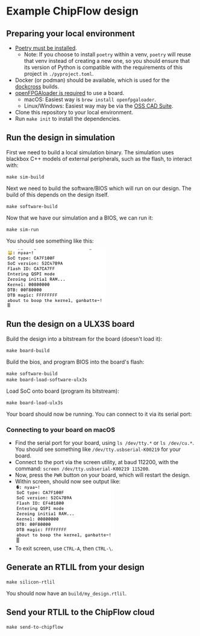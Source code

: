 # Example ChipFlow design

## Preparing your local environment

 - [Poetry must be installed](https://python-poetry.org/docs/#installation). 
   - Note: If you choose to install `poetry` within a venv, `poetry` will reuse 
     that venv instead of creating a new one, so you should ensure that its 
     version of Python is compatible with the requirements of this project 
     in `./pyproject.toml`.
 - Docker (or podman) should be available, which is used for the 
   [dockcross](https://github.com/dockcross/dockcross) builds.
 - [openFPGAloader is required](https://trabucayre.github.io/openFPGALoader/guide/install.html) to use a board.
   - macOS: Easiest way is `brew install openfpgaloader`.
   - Linux/Windows: Easiest way may be via the [OSS CAD Suite](https://github.com/YosysHQ/oss-cad-suite-build).
 - Clone this repository to your local environment.
 - Run `make init` to install the dependencies.

## Run the design in simulation

First we need to build a local simulation binary. The simulation uses blackbox C++ models 
of external peripherals, such as the flash, to interact with:

```
make sim-build
```

Next we need to build the software/BIOS which will run on our design. The build
of this depends on the design itself.

```
make software-build
```

Now that we have our simulation and a BIOS, we can run it:

```
make sim-run
```

You should see something like this:

![Simulation output](docs/simulation-output.png)

## Run the design on a ULX3S board

Build the design into a bitstream for the board (doesn't load it):

```
make board-build
```

Build the bios, and program BIOS into the board's flash:

```
make software-build
make board-load-software-ulx3s
```

Load SoC onto board (program its bitstream):

```
make board-load-ulx3s
```

Your board should now be running. You can connect to it via its serial port:

### Connecting to your board on macOS

* Find the serial port for your board, using `ls /dev/tty.*` or `ls /dev/cu.*`. 
  You should see something like `/dev/tty.usbserial-K00219` for your board.
* Connect to the port via the screen utility, at baud 112200, with the command:
  `screen /dev/tty.usbserial-K00219 115200`.
* Now, press the `PWR` button on your board, which will restart the design.
* Within screen, should now see output like:
  ![Board output](docs/board-output.png)
* To exit screen, use `CTRL-A`, then `CTRL-\`.


## Generate an RTLIL from your design

```
make silicon-rtlil
```

You should now have an `build/my_design.rtlil`.

## Send your RTLIL to the ChipFlow cloud

```
make send-to-chipflow
```
